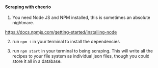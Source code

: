 #### Scraping with cheerio

1. You need Node JS and NPM installed, this is sometimes an absolute nightmare.

https://docs.npmjs.com/getting-started/installing-node

2. run `npm i` in your terminal to install the dependencies

3. run `npm start` in your terminal to being scraping. This will write all the recipes to your file system as individual json files, though you could store it all in a database.
